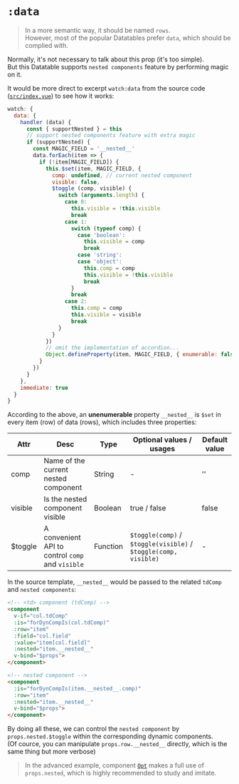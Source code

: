 # `:data`

> In a more semantic way, it should be named `rows`.  
> However, most of the popular Datatables prefer `data`, which should be complied with.

Normally, it's not necessary to talk about this prop (it's too simple).  
But this Datatable supports `nested components` feature by performing magic on it.

It would be more direct to excerpt `watch:data` from the source code ([`src/index.vue`](https://github.com/LaravelDaily/vue2-ld-datatable/blob/master/src/index.vue)) to see how it works:

```js
watch: {
  data: {
    handler (data) {
      const { supportNested } = this
      // support nested components feature with extra magic
      if (supportNested) {
        const MAGIC_FIELD = '__nested__'
        data.forEach(item => {
          if (!item[MAGIC_FIELD]) {
            this.$set(item, MAGIC_FIELD, {
              comp: undefined, // current nested component
              visible: false,
              $toggle (comp, visible) {
                switch (arguments.length) {
                  case 0:
                    this.visible = !this.visible
                    break
                  case 1:
                    switch (typeof comp) {
                      case 'boolean':
                        this.visible = comp
                        break
                      case 'string':
                      case 'object':
                        this.comp = comp
                        this.visible = !this.visible
                        break
                    }
                    break
                  case 2:
                    this.comp = comp
                    this.visible = visible
                    break
                }
              }
            })
            // omit the implementation of accordion...
            Object.defineProperty(item, MAGIC_FIELD, { enumerable: false })
          }
        })
      }
    },
    immediate: true
  }
}
```

According to the above, an **unenumerable** property `__nested__`  is `$set` in every item (row) of data (rows), which includes three properties:

| Attr | Desc | Type | Optional values / usages | Default value |
|---|---|---|---|---|
| comp | Name of the current nested component | String | - | '' |
| visible | Is the nested component visible | Boolean | true / false | false |
| $toggle | A convenient API to control `comp` and `visible` | Function | `$toggle(comp)` / `$toggle(visible)` / `$toggle(comp, visible)` | - |

In the source template, `__nested__` would be passed to the related `tdComp` and `nested components`:

```html
<!-- <td> component (tdComp) -->
<component
  v-if="col.tdComp"
  :is="forDynCompIs(col.tdComp)"
  :row="item"
  :field="col.field"
  :value="item[col.field]"
  :nested="item.__nested__"
  v-bind="$props">
</component>

<!-- nested component -->
<component
  :is="forDynCompIs(item.__nested__.comp)"
  :row="item"
  :nested="item.__nested__"
  v-bind="$props">
</component>
```

By doing all these, we can control the `nested component` by `props.nested.$toggle` within the corresponding dynamic components.  
(Of cource, you can manipulate `props.row.__nested__` directly, which is the same thing but more verbose)

> In the advanced example, component [`Opt`](https://github.com/LaravelDaily/vue2-ld-datatable/blob/master/examples/src/Advanced/comps/td-Opt.vue) makes a full use of `props.nested`, which is highly recommended to study and imitate.
